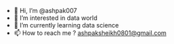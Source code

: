 - 👋 Hi, I’m @ashpak007
- 👀 I’m interested in data world
- 🌱 I’m currently learning data science
- 📫 How to reach me ? ashpaksheikh0801@gmail.com

<!---
ashpak007/ashpak007 is a ✨ special ✨ repository because its `README.md` (this file) appears on your GitHub profile.
You can click the Preview link to take a look at your changes.
--->

